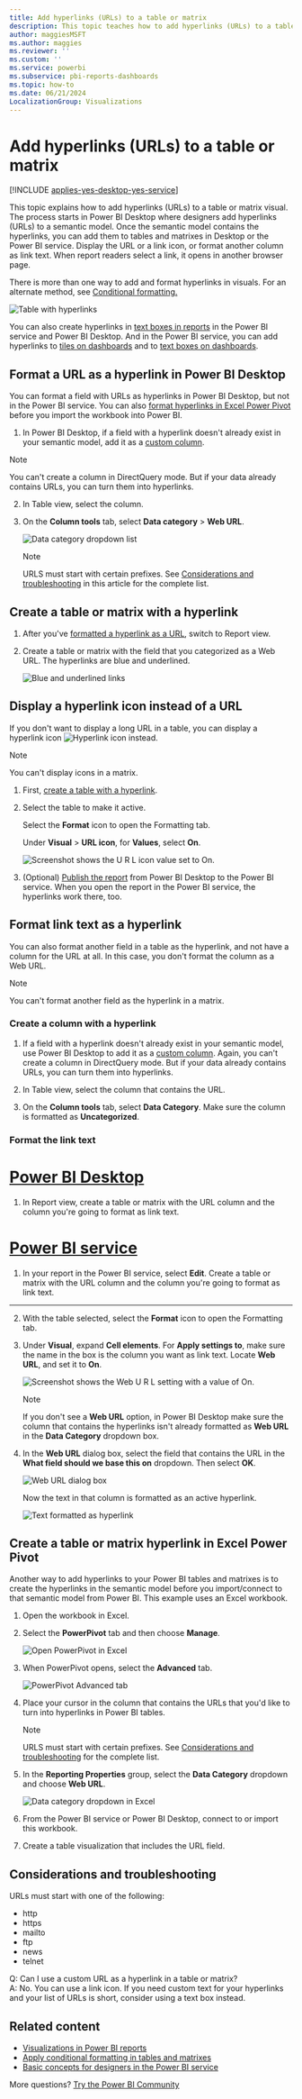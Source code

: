 ```yaml
---
title: Add hyperlinks (URLs) to a table or matrix
description: This topic teaches how to add hyperlinks (URLs) to a table. You use Power BI Desktop to add hyperlinks (URLs) to a semantic model. Then, in Power BI Desktop or the Power BI service, you can add those hyperlinks to your report tables and matrixes.
author: maggiesMSFT
ms.author: maggies
ms.reviewer: ''
ms.custom: ''
ms.service: powerbi
ms.subservice: pbi-reports-dashboards
ms.topic: how-to
ms.date: 06/21/2024
LocalizationGroup: Visualizations
---
```

# Add hyperlinks (URLs) to a table or matrix

[!INCLUDE [applies-yes-desktop-yes-service](../includes/applies-yes-desktop-yes-service.md)]

This topic explains how to add hyperlinks (URLs) to a table or matrix visual. The process starts in Power BI Desktop where designers add hyperlinks (URLs) to a semantic model. Once the semantic model contains the hyperlinks, you can add them to tables and matrixes in Desktop or the Power BI service. Display the URL or a link icon, or format another column as link text. When report readers select a link, it opens in another browser page.

There is more than one way to add and format hyperlinks in visuals. For an alternate method, see [Conditional formatting.](desktop-conditional-table-formatting.md#format-as-web-urls)

![Table with hyperlinks](media/power-bi-hyperlinks-in-tables/power-bi-url-link-text.png)

You can also create hyperlinks in [text boxes in reports](service-add-hyperlink-to-text-box.md) in the Power BI service and Power BI Desktop. And in the Power BI service, you can add hyperlinks to [tiles on dashboards](service-dashboard-edit-tile.md) and to [text boxes on dashboards](service-dashboard-add-widget.md). 

## Format a URL as a hyperlink in Power BI Desktop

You can format a field with URLs as hyperlinks in Power BI Desktop, but not in the Power BI service. You can also [format hyperlinks in Excel Power Pivot](#create-a-table-or-matrix-hyperlink-in-excel-power-pivot) before you import the workbook into Power BI.

1. In Power BI Desktop, if a field with a hyperlink doesn't already exist in your semantic model, add it as a [custom column](../transform-model/desktop-common-query-tasks.md).

> [!NOTE]
> You can't create a column in DirectQuery mode.  But if your data already contains URLs, you can turn them into hyperlinks.

2. In Table view, select the column. 

3. On the **Column tools** tab, select **Data category** > **Web URL**.
   
    ![Data category dropdown list](media/power-bi-hyperlinks-in-tables/power-bi-format-web-url.png)

    > [!NOTE]
    > URLS must start with certain prefixes. See [Considerations and troubleshooting](#considerations-and-troubleshooting) in this article for the complete list.

## Create a table or matrix with a hyperlink

1. After you've [formatted a hyperlink as a URL](#format-a-url-as-a-hyperlink-in-power-bi-desktop), switch to Report view.
2. Create a table or matrix with the field that you categorized as a Web URL. The hyperlinks are blue and underlined.

    ![Blue and underlined links](media/power-bi-hyperlinks-in-tables/power-bi-url-blue-underline.png)


## Display a hyperlink icon instead of a URL

If you don't want to display a long URL in a table, you can display a hyperlink icon ![Hyperlink icon](media/power-bi-hyperlinks-in-tables/power-bi-hyperlink-icon.png) instead. 

> [!NOTE]
> You can't display icons in a matrix.

1. First, [create a table with a hyperlink](#create-a-table-or-matrix-with-a-hyperlink).

2. Select the table to make it active.

    Select the **Format** icon to open the Formatting tab.

    Under **Visual** > **URL icon**, for **Values**, select **On**.

    ![Screenshot shows the U R L icon value set to On.](media/power-bi-hyperlinks-in-tables/power-bi-desktop-url-icon-on.png)

1. (Optional) [Publish the report](desktop-upload-desktop-files.md) from Power BI Desktop to the Power BI service. When you open the report in the Power BI service, the hyperlinks work there, too.

## Format link text as a hyperlink

You can also format another field in a table as the hyperlink, and not have a column for the URL at all. In this case, you don't format the column as a Web URL.

> [!NOTE]
> You can't format another field as the hyperlink in a matrix.

### Create a column with a hyperlink

1. If a field with a hyperlink doesn't already exist in your semantic model, use Power BI Desktop to add it as a [custom column](../transform-model/desktop-common-query-tasks.md). Again, you can't create a column in DirectQuery mode.  But if your data already contains URLs, you can turn them into hyperlinks.

1. In Table view, select the column that contains the URL. 

1. On the **Column tools** tab, select **Data Category**. Make sure the column is formatted as **Uncategorized**.

### Format the link text

# [Power BI Desktop](#tab/powerbi-desktop)

1. In Report view, create a table or matrix with the URL column and the column you're going to format as link text.

# [Power BI service](#tab/powerbi-service)

1. In your report in the Power BI service, select **Edit**. Create a table or matrix with the URL column and the column you're going to format as link text.

---

2. With the table selected, select the **Format** icon to open the Formatting tab.

1. Under **Visual**, expand **Cell elements**. For **Apply settings to**, make sure the name in the box is the column you want as link text. Locate **Web URL**, and set it to **On**.

    ![Screenshot shows the Web U R L setting with a value of On.](media/power-bi-hyperlinks-in-tables/power-bi-desktop-format-conditional-web-url.png)

    > [!NOTE]
    > If you don't see a **Web URL** option, in Power BI Desktop make sure the column that contains the hyperlinks isn't already formatted as **Web URL** in the **Data Category** dropdown box.

1. In the **Web URL** dialog box, select the field that contains the URL in the **What field should we base this on** dropdown. Then select **OK**.

    ![Web URL dialog box](media/power-bi-hyperlinks-in-tables/power-bi-format-url.png)

    Now the text in that column is formatted as an active hyperlink.

    ![Text formatted as hyperlink](media/power-bi-hyperlinks-in-tables/power-bi-url-link-text.png)

## Create a table or matrix hyperlink in Excel Power Pivot

Another way to add hyperlinks to your Power BI tables and matrixes is to create the hyperlinks in the semantic model before you import/connect to that semantic model from Power BI. This example uses an Excel workbook.

1. Open the workbook in Excel.
2. Select the **PowerPivot** tab and then choose **Manage**.
   
   ![Open PowerPivot in Excel](media/power-bi-hyperlinks-in-tables/createhyperlinkinpowerpivot2.png)
1. When PowerPivot opens, select the **Advanced** tab.
   
   ![PowerPivot Advanced tab](media/power-bi-hyperlinks-in-tables/createhyperlinkinpowerpivot3.png)
4. Place your cursor in the column that contains the URLs that you'd like to turn into hyperlinks in Power BI tables.
   
   > [!NOTE]
   > URLS must start with certain prefixes. See [Considerations and troubleshooting](#considerations-and-troubleshooting) for the complete list.
   > 
   
5. In the **Reporting Properties** group, select the **Data Category** dropdown and choose **Web URL**. 
   
   ![Data category dropdown in Excel](media/power-bi-hyperlinks-in-tables/createhyperlinksnew.png)

6. From the Power BI service or Power BI Desktop, connect to or import this workbook.
7. Create a table visualization that includes the URL field.

## Considerations and troubleshooting

URLs must start with one of the following:
- http
- https
- mailto
- ftp
- news
- telnet

Q: Can I use a custom URL as a hyperlink in a table or matrix?    
A: No. You can use a link icon. If you need custom text for your hyperlinks and your list of URLs is short, consider using a text box instead.

## Related content

- [Visualizations in Power BI reports](../visuals/power-bi-report-visualizations.md)
- [Apply conditional formatting in tables and matrixes](desktop-conditional-table-formatting.md)
- [Basic concepts for designers in the Power BI service](../fundamentals/service-basic-concepts.md)

More questions? [Try the Power BI Community](https://community.powerbi.com/)

